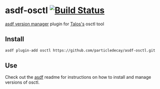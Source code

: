 # asdf-osctl [![Build Status](https://travis-ci.org/particledecay/asdf-osctl.svg?branch=master)](https://travis-ci.org/particledecay/asdf-osctl)
[asdf version manager](https://github.com/asdf-vm/asdf) plugin for [Talos's](https://www.talos-systems.com/) osctl tool

## Install
```bash
asdf plugin-add osctl https://github.com/particledecay/asdf-osctl.git
```

## Use
Check out the [asdf](https://github.com/asdf-vm/asdf) readme for instructions on how to install and manage versions of osctl.

